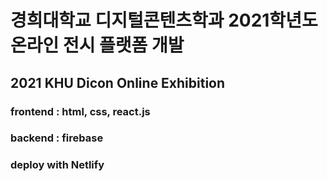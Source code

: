 # 경희대학교 디지털콘텐츠학과 2021학년도 온라인 전시 플랫폼 개발
## 2021 KHU Dicon Online Exhibition

### frontend : html, css, react.js
### backend : firebase
### deploy with Netlify
